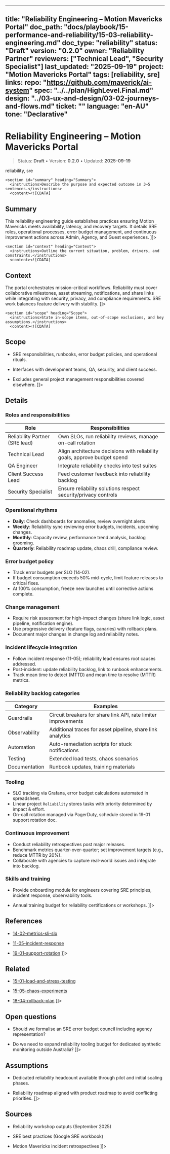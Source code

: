 <!-- ai:managed start file="docs/playbook/15-performance-and-reliability/15-03-reliability-engineering.md" responsibility="docs" strategy="replace" -->
---
title: "Reliability Engineering – Motion Mavericks Portal"
doc_path: "docs/playbook/15-performance-and-reliability/15-03-reliability-engineering.md"
doc_type: "reliability"
status: "Draft"
version: "0.2.0"
owner: "Reliability Partner"
reviewers: ["Technical Lead", "Security Specialist"]
last_updated: "2025-09-19"
project: "Motion Mavericks Portal"
tags: [reliability, sre]
links:
  repo: "https://github.com/maverick/ai-system"
  spec: "../../plan/HighLevel.Final.md"
  design: "../03-ux-and-design/03-02-journeys-and-flows.md"
  ticket: "<PLACEHOLDER>"
language: "en-AU"
tone: "Declarative"
---

# Reliability Engineering – Motion Mavericks Portal

> Status: **Draft** • Version: **0.2.0** • Updated: **2025-09-19**

<doc xmlns="urn:docs:universal"
     type="reliability"
     path="docs/playbook/15-performance-and-reliability/15-03-reliability-engineering.md"
     version="0.2.0"
     status="Draft"
     owner="Reliability Partner">

  <meta>
    <link rel="repo" href="https://github.com/maverick/ai-system"/>
    <link rel="spec" href="../../plan/HighLevel.Final.md"/>
    <link rel="design" href="../03-ux-and-design/03-02-journeys-and-flows.md"/>
    <tags>reliability, sre</tags>
  </meta>

  <sections>

    <section id="summary" heading="Summary">
      <instructions>Describe the purpose and expected outcome in 3–5 sentences.</instructions>
      <content><![CDATA[
## Summary
This reliability engineering guide establishes practices ensuring Motion Mavericks meets availability, latency, and recovery targets. It details SRE roles, operational processes, error budget management, and continuous improvement actions across Admin, Agency, and Guest experiences.
]]></content>
    </section>

    <section id="context" heading="Context">
      <instructions>Outline the current situation, problem, drivers, and constraints.</instructions>
      <content><![CDATA[
## Context
The portal orchestrates mission-critical workflows. Reliability must cover collaborative milestones, asset streaming, notifications, and share links while integrating with security, privacy, and compliance requirements. SRE work balances feature delivery with stability.
]]></content>
    </section>

    <section id="scope" heading="Scope">
      <instructions>State in-scope items, out-of-scope exclusions, and key assumptions.</instructions>
      <content><![CDATA[
## Scope
- SRE responsibilities, runbooks, error budget policies, and operational rituals.
- Interfaces with development teams, QA, security, and client success.
- Excludes general project management responsibilities covered elsewhere.
]]></content>
    </section>

    <section id="details" heading="Details">
      <content><![CDATA[
## Details

### Roles and responsibilities
| Role | Responsibilities |
|------|------------------|
| Reliability Partner (SRE lead) | Own SLOs, run reliability reviews, manage on-call rotation |
| Technical Lead | Align architecture decisions with reliability goals, approve budget spend |
| QA Engineer | Integrate reliability checks into test suites |
| Client Success Lead | Feed customer feedback into reliability backlog |
| Security Specialist | Ensure reliability solutions respect security/privacy controls |

### Operational rhythms
- **Daily**: Check dashboards for anomalies, review overnight alerts.
- **Weekly**: Reliability sync reviewing error budgets, incidents, upcoming changes.
- **Monthly**: Capacity review, performance trend analysis, backlog grooming.
- **Quarterly**: Reliability roadmap update, chaos drill, compliance review.

### Error budget policy
- Track error budgets per SLO (14-02).
- If budget consumption exceeds 50% mid-cycle, limit feature releases to critical fixes.
- At 100% consumption, freeze new launches until corrective actions complete.

### Change management
- Require risk assessment for high-impact changes (share link logic, asset pipeline, notification engine).
- Use progressive delivery (feature flags, canaries) with rollback plans.
- Document major changes in change log and reliability notes.

### Incident lifecycle integration
- Follow incident response (11-05); reliability lead ensures root causes addressed.
- Post-incident: update reliability backlog, link to runbook enhancements.
- Track mean time to detect (MTTD) and mean time to resolve (MTTR) metrics.

### Reliability backlog categories
| Category | Examples |
|----------|----------|
| Guardrails | Circuit breakers for share link API, rate limiter improvements |
| Observability | Additional traces for asset pipeline, share link analytics |
| Automation | Auto-remediation scripts for stuck notifications |
| Testing | Extended load tests, chaos scenarios |
| Documentation | Runbook updates, training materials |

### Tooling
- SLO tracking via Grafana, error budget calculations automated in spreadsheet.
- Linear project `Reliability` stores tasks with priority determined by impact & effort.
- On-call rotation managed via PagerDuty, schedule stored in 19-01 support rotation doc.

### Continuous improvement
- Conduct reliability retrospectives post major releases.
- Benchmark metrics quarter-over-quarter; set improvement targets (e.g., reduce MTTR by 20%).
- Collaborate with agencies to capture real-world issues and integrate into backlog.

### Skills and training
- Provide onboarding module for engineers covering SRE principles, incident response, observability tools.
- Annual training budget for reliability certifications or workshops.
]]></content>
    </section>

    <section id="references" heading="References">
      <content><![CDATA[
## References
- [14-02-metrics-sli-slo](../14-observability/14-02-metrics-sli-slo.md)
- [11-05-incident-response](../11-security-and-compliance/11-05-incident-response.md)
- [19-01-support-rotation](../19-post-launch/19-01-support-rotation.md)
]]></content>
    </section>

    <section id="related" heading="Related">
      <content><![CDATA[
## Related
- [15-01-load-and-stress-testing](15-01-load-and-stress-testing.md)
- [15-05-chaos-experiments](15-05-chaos-experiments.md)
- [18-04-rollback-plan](../18-release-and-cutover/18-04-rollback-plan.md)
]]></content>
    </section>

    <section id="open_questions" heading="Open questions">
      <content><![CDATA[
## Open questions
- Should we formalise an SRE error budget council including agency representation?
- Do we need to expand reliability tooling budget for dedicated synthetic monitoring outside Australia?
]]></content>
    </section>

    <section id="assumptions" heading="Assumptions">
      <content><![CDATA[
## Assumptions
- Dedicated reliability headcount available through pilot and initial scaling phases.
- Reliability roadmap aligned with product roadmap to avoid conflicting priorities.
]]></content>
    </section>

    <section id="sources" heading="Sources">
      <content><![CDATA[
## Sources
- Reliability workshop outputs (September 2025)
- SRE best practices (Google SRE workbook)
- Motion Mavericks incident retrospectives
]]></content>
    </section>

  </sections>
</doc>
<!-- ai:managed end -->
